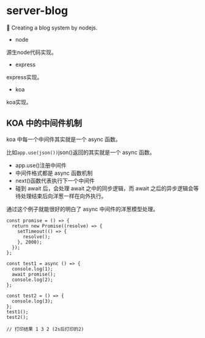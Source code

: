 # server-blog
💙 Creating a blog system by nodejs.

+ node

源生node代码实现。

+ express

express实现。

+ koa

koa实现。



## KOA 中的中间件机制

koa 中每一个中间件其实就是一个 async 函数。

比如`app.use(json())`json()返回的其实就是一个 async 函数。

- app.use()注册中间件
- 中间件格式都是 async 函数机制
- next()函数代表执行下一个中间件
- 碰到 await 后，会处理 await 之中的同步逻辑，而 await 之后的异步逻辑会等待处理结束后向洋葱一样在向外执行。

通过这个例子就能很好的明白了 async 中间件的洋葱模型处理。

```
const promise = () => {
  return new Promise((resolve) => {
    setTimeout(() => {
      resolve();
    }, 2000);
  });
};

const test1 = async () => {
  console.log(1);
  await promise();
  console.log(2);
};

const test2 = () => {
  console.log(3);
};
test1();
test2();

// 打印结果 1 3 2 (2s后打印的2)

```